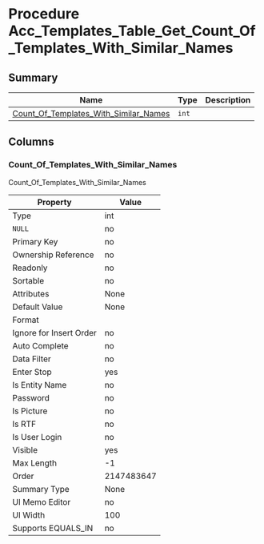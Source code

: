 # Procedure Acc_Templates_Table_Get_Count_Of_Templates_With_Similar_Names


## Summary

| Name | Type | Description |
| - | - | --- |
|[Count_Of_Templates_With_Similar_Names](#count_of_templates_with_similar_names)|`int` ||

## Columns

### Count_Of_Templates_With_Similar_Names


Count_Of_Templates_With_Similar_Names

| Property | Value |
| - | - |
|Type|int|
|`NULL`|no|
|Primary Key|no|
|Ownership Reference|no|
|Readonly|no|
|Sortable|no|
|Attributes|None|
|Default Value|None|
|Format||
|Ignore for Insert Order|no|
|Auto Complete|no|
|Data Filter|no|
|Enter Stop|yes|
|Is Entity Name|no|
|Password|no|
|Is Picture|no|
|Is RTF|no|
|Is User Login|no|
|Visible|yes|
|Max Length|-1|
|Order|2147483647|
|Summary Type|None|
|UI Memo Editor|no|
|UI Width|100|
|Supports EQUALS_IN|no|


